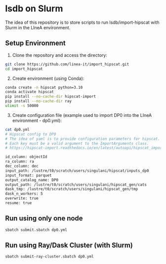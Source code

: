 # lsdb on Slurm
The idea of this repository is to store scripts to run lsdb/import-hipscat with Slurm in the LIneA environment.

## Setup Environment

1. Clone the repository and access the directory:

```bash
git clone https://github.com/linea-it/import_hipscat.git  
cd import_hipscat
```

2. Create environment (using Conda):
   
```bash
conda create -n hipscat python=3.10
conda activate hipscat
pip install --no-cache-dir hipscat-import
pip install --no-cache-dir ray
ulimit -s 50000
```

3. Create configuration file (example used to import DP0 into the LIneA environment - dp0.yml):

```bash
cat dp0.yml
# Hipscat config to DP0
# The idea of yaml is to provide configuration parameters for hipscat.
# Each key must be a valid argument to the ImportArguments class.
# https://hipscat-import.readthedocs.io/en/latest/autoapi/hipscat_import/catalog/arguments/index.html#hipscat_import.catalog.arguments.ImportArguments

id_column: objectId
ra_column: ra
dec_column: dec
input_path: /lustre/t0/scratch/users/singulani/hipscat/inputs_dp0
input_format: parquet
output_catalog_name: DP0
output_path: /lustre/t0/scratch/users/singulani/hipscat_gen/cats
dask_tmp: /lustre/t0/scratch/users/singulani/hipscat_gen/tmp
dask_n_workers: 5
overwrite: true
resume: true
```

## Run using only one node

```bash
sbatch submit.sbatch dp0.yml
```

## Run using Ray/Dask Cluster (with Slurm)

```bash
sbatch submit-ray-cluster.sbatch dp0.yml
```
